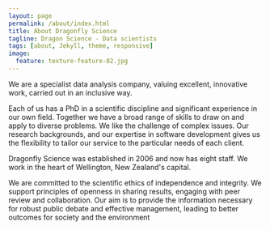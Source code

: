 ```yaml
---
layout: page
permalink: /about/index.html
title: About Dragonfly Science
tagline: Dragon Science - Data scientists
tags: [about, Jekyll, theme, responsive]
image:
  feature: texture-feature-02.jpg
---
```


We are a specialist data analysis company, valuing excellent, innovative work,
carried out in an inclusive way.

Each of us has a PhD in a scientific discipline and significant experience in
our own field. Together we have a broad range of skills to draw on and apply to
diverse problems. We like the challenge of complex issues. Our research
backgrounds, and our expertise in software development gives us the flexibility
to tailor our service to the particular needs of each client.

Dragonfly Science was established in 2006 and now has eight staff. We work in
the heart of Wellington, New Zealand's capital.

We are committed to the scientific ethics of independence and integrity. We
support principles of openness in sharing results, engaging with peer review and
collaboration. Our aim is to provide the information necessary for robust public
debate and effective management, leading to better outcomes for society and the
environment
